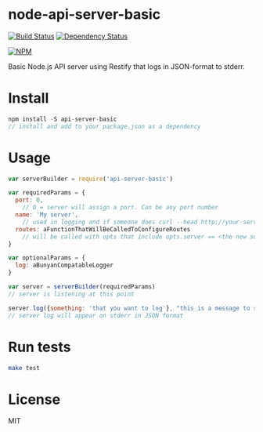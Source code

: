 # node-api-server-basic

[![Build Status](https://travis-ci.org/greglearns/node-api-server-basic.png?branch=master)](https://travis-ci.org/greglearns/node-api-server-basic) [![Dependency Status](https://david-dm.org/greglearns/node-api-server-basic.png)](https://david-dm.org/greglearns/node-api-server-basic)

[![NPM](https://nodei.co/npm/api-server-basic.png?downloads=true)](https://nodei.co/npm/api-server-basic/)

Basic Node.js API server using Restify that logs in JSON-format to stderr.

# Install

```javascript
npm install -S api-server-basic
// install and add to your package.json as a dependency
```

# Usage

```javascript
var serverBuilder = require('api-server-basic')

var requiredParams = {
  port: 0,
    // 0 = server will assign a port. Can be any port number
  name: 'My server',
    // used in logging and if someone does curl --head http://your-server.com/
  routes: aFunctionThatWillBeCalledToConfigureRoutes
    // will be called with opts that include opts.server == <the new server that was setup>
}

var optionalParams = {
  log: aBunyanCompatableLogger
}

var server = serverBuilder(requiredParams)
// server is listening at this point

server.log({something: 'that you want to log'}, "this is a message to show that you can log stuff")
// server log will appear on stderr in JSON format
```

# Run tests

```bash
make test
```

# License

MIT

